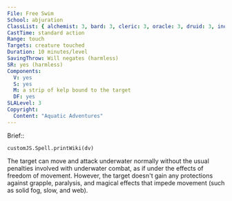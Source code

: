 ```yaml
---
File: Free Swim
School: abjuration
ClassList: { alchemist: 3, bard: 3, cleric: 3, oracle: 3, druid: 3, inquisitor: 3, medium: 3, mesmerist: 3, occultist: 3, psychic: 3, ranger: 3, spiritualist: 3 }
CastTime: standard action
Range: touch
Targets: creature touched
Duration: 10 minutes/level
SavingThrow: Will negates (harmless)
SR: yes (harmless)
Components:
  V: yes
  S: yes
  M: a strip of kelp bound to the target
  DF: yes
SLALevel: 3
Copyright:
  Content: "Aquatic Adventures"
---
```

Brief:: 

```dataviewjs
customJS.Spell.printWiki(dv)
```

The target can move and attack underwater normally without the usual penalties involved with underwater combat, as if under the effects of freedom of movement. However, the target doesn't gain any protections against grapple, paralysis, and magical effects that impede movement (such as solid fog, slow, and web).

